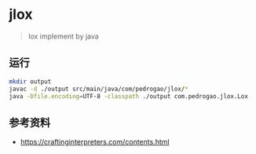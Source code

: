 # jlox

> lox implement by java

## 运行

```sh
mkdir output
javac -d ./output src/main/java/com/pedrogao/jlox/* 
java -Dfile.encoding=UTF-8 -classpath ./output com.pedrogao.jlox.Lox
```

## 参考资料

- https://craftinginterpreters.com/contents.html
